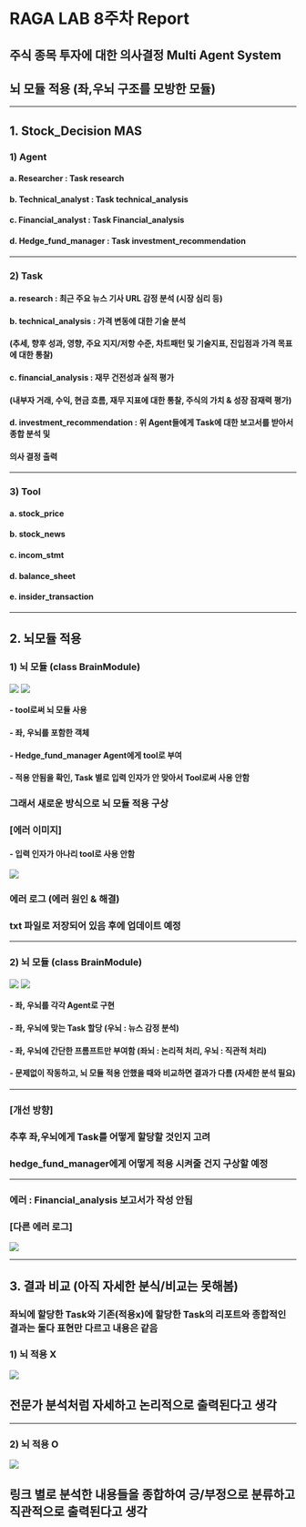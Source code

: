 # RAGA LAB 8주차 Report
## 주식 종목 투자에 대한 의사결정 Multi Agent System
## 뇌 모듈 적용 (좌,우뇌 구조를 모방한 모듈)

---

## 1. Stock_Decision MAS

### 1) Agent

####   a. Researcher : Task research
####   b. Technical_analyst : Task technical_analysis
####   c. Financial_analyst : Task Financial_analysis
####   d. Hedge_fund_manager : Task investment_recommendation

---

### 2) Task

####   a. research : 최근 주요 뉴스 기사 URL 감정 분석 (시장 심리 등)
####   b. technical_analysis : 가격 변동에 대한 기술 분석
####      (추세, 향후 성과, 영향, 주요 지지/저항 수준, 차트패턴 및 기술지표, 진입점과 가격 목표에 대한 통찰)
####   c. financial_analysis : 재무 건전성과 실적 평가
####      (내부자 거래, 수익, 현금 흐름, 재무 지표에 대한 통찰, 주식의 가치 & 성장 잠재력 평가)
####   d. investment_recommendation : 위 Agent들에게 Task에 대한 보고서를 받아서 종합 분석 및
####      의사 결정 출력

---

### 3) Tool

####   a. stock_price
####   b. stock_news
####   c. incom_stmt
####   d. balance_sheet
####   e. insider_transaction

---

## 2. 뇌모듈 적용

### 1) 뇌 모듈 (class BrainModule)
<img align="center" src="./img/8/1-1.png">
<img align="center" src="./img/8/1-2.png">

#### - tool로써 뇌 모듈 사용
#### - 좌, 우뇌를 포함한 객체
#### - Hedge_fund_manager Agent에게 tool로 부여
#### - 적용 안됨을 확인, Task 별로 입력 인자가 안 맞아서 Tool로써 사용 안함
### **그래서 새로운 방식으로 뇌 모듈 적용 구상**

### [에러 이미지]
#### - 입력 인자가 아나리 tool로 사용 안함
<img align="center" src="./img/8/arg_error.png">

### 에러 로그 (에러 원인 & 해결)
### txt 파일로 저장되어 있음 후에 업데이트 예정

---

### 2) 뇌 모듈 (class BrainModule)
<img align="center" src="./img/8/2-1.png">
<img align="center" src="./img/8/2-2.png">

#### - 좌, 우뇌를 각각 Agent로 구현
#### - 좌, 우뇌에 맞는 Task 할당 (우뇌 : 뉴스 감정 분석)
#### - 좌, 우뇌에 간단한 프롬프트만 부여함 (좌뇌 : 논리적 처리, 우뇌 : 직관적 처리)
#### - 문제없이 작동하고, 뇌 모듈 적용 안했을 때와 비교하면 결과가 다름 (자세한 분석 필요)
---
### [개선 방향]
### **추후 좌,우뇌에게 Task를 어떻게 할당할 것인지 고려**
### **hedge_fund_manager에게 어떻게 적용 시켜줄 건지 구상할 예정**

---

### 에러 : Financial_analysis 보고서가 작성 안됨
### [다른 에러 로그]
<img align="center" src="./img/8/Final_brain_module_Error.png">

---

## 3. 결과 비교 (아직 자세한 분식/비교는 못해봄)
### 좌뇌에 할당한 Task와 기존(적용x)에 할당한 Task의 리포트와 종합적인 결과는 둘다 표현만 다르고 내용은 같음

### 1) 뇌 적용 X
<img align="center" src="./img/8/3-1.png">

## 전문가 분석처럼 자세하고 논리적으로 출력된다고 생각

---

### 2) 뇌 적용 O
<img align="center" src="./img/8/3-2.png">

## 링크 별로 분석한 내용들을 종합하여 긍/부정으로 분류하고 직관적으로 출력된다고 생각


